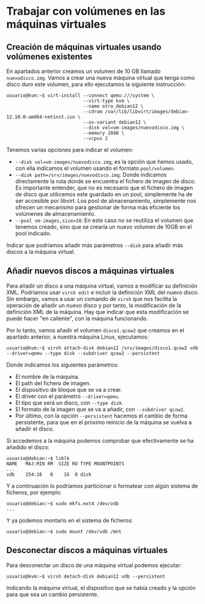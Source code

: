 # Trabajar con volúmenes en las máquinas virtuales

## Creación de máquinas virtuales usando volúmenes existentes

En apartados anterior creamos un volumen de 10 GB llamado `nuevodisco.img`. Vamos a crear una nueva máquina virtual que tenga como disco duro este volumen, para ello ejecutamos la siguiente instrucción: 

```
usuario@kvm:~$ virt-install --connect qemu:///system \
                            --virt-type kvm \
                            --name otro_debian12 \
                            --cdrom /var/lib/libvirt/images/debian-12.10.0-amd64-netinst.iso \
                            --os-variant debian12 \
                            --disk vol=vm-images/nuevodisco.img \
                            --memory 2048 \
                            --vcpus 2
```			 

Tenemos varias opciones para indicar el volumen:

* `--disk vol=vm-images/nuevodisco.img`, es la opción que hemos usado, con ella indicamos el volumen usando el formato `pool/volumen`. 
* `--disk path=/srv/images/nuevodisco.img`: Donde indicamos directamente la ruta donde se encuentra el fichero de imagen de disco. Es importante entender, que no es necesario que el fichero de imagen de disco que utilicemos este guardado en un pool, simplemente ha de ser accesible por libvirt. Los pool de almacenamiento, simplemente nos ofrecen un mecanismo para gestionar de forma más eficiente los volúmenes de almacenamiento.
* `--pool vm-images,size=10`: En este caso no se reutiliza el volumen que tenemos creado, sino que se crearía un nuevo volumen de 10GB en el pool indicado.

Indicar que podríamos añadir más parámetros `--disk` para añadir más discos a la máquina virtual.

## Añadir nuevos discos a máquinas virtuales

Para añadir un disco a una máquina virtual, vamos a modificar su definición XML. Podríamos usar `virsh edit` e incluir la definición XML del nuevo disco. Sin embargo, vamos a usar un comando de `virsh` que nos facilita la operación de añadir un nuevo disco y por tanto, la modificación de la definición XML de la máquina. Hay que indicar que esta modificación se puede hacer "en caliente", con la máquina funcionando.

Por lo tanto, vamos añadir el volumen `disco1.qcow2` que creamos en el apartado anterior, a nuestra máquina Linux, ejecutamos:

```
usuario@kvm:~$ virsh attach-disk debian12 /srv/images/disco1.qcow2 vdb --driver=qemu --type disk --subdriver qcow2 --persistent
```

Donde indicamos los siguientes parámetros:

* El nombre de la máquina.
* El path del fichero de imagen.
* El dispositivo de bloque que se va a crear.
* El driver con el parámetro `--driver=qemu`.
* El tipo que será un disco, con `--type disk`.
* El formato de la imagen que se va a añadir, con `--subdriver qcow2`.
* Por último, con la opción `--persistent` hacemos el cambio de forma persistente, para que en el próximo reinicio de la máquina se vuelva a añadir el disco.

Si accedemos a la máquina podemos comprobar que efectivamente se ha añadido el disco:

```
usuario@debian:~$ lsblk
NAME   MAJ:MIN RM  SIZE RO TYPE MOUNTPOINTS
...
vdb    254:16   0    1G  0 disk 
```
Y a continuación lo podríamos particionar o formatear con algún sistema de ficheros, por ejemplo:

```
usuario@debian:~$ sudo mkfs.ext4 /dev/vdb
...
```

Y ya podemos montarlo en el sistema de ficheros:

```
usuario@debian:~$ sudo mount /dev/vdb /mnt
```

## Desconectar discos a máquinas virtuales

Para desconectar un disco de una máquina virtual podemos ejecutar:

```
usuario@kvm:~$ virsh detach-disk debian12 vdb --persistent
```

Indicando la máquina virtual, el dispositivo que se había creado y la opción para que sea un cambio persistente.

